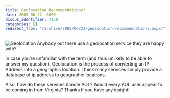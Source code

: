 ```yaml
---
title: Geolocation Recommendations?
date: 2005-06-22 -0800
disqus_identifier: 7138
categories: []
redirect_from: "/archive/2005/06/21/geolocation-recommendations.aspx/"
---
```


![Geolocation](https://haacked.com/images/geolocation.jpg) Anybody out
there use a geolocation service they are happy with?

In case you’re unfamiliar with the term (and thus unlikely to be able to
answer my question), Geolocation is the process of converting an IP
Address into a geographic location. I think many services simply provide
a database of ip address to geographic locations.

Also, how do these services handle AOL? Would every AOL user appear to
be coming in from Virginia? Thanks if you have any insight!

